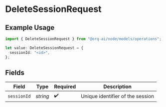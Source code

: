 # DeleteSessionRequest

## Example Usage

```typescript
import { DeleteSessionRequest } from "@orq-ai/node/models/operations";

let value: DeleteSessionRequest = {
  sessionId: "<id>",
};
```

## Fields

| Field                            | Type                             | Required                         | Description                      |
| -------------------------------- | -------------------------------- | -------------------------------- | -------------------------------- |
| `sessionId`                      | *string*                         | :heavy_check_mark:               | Unique identifier of the session |